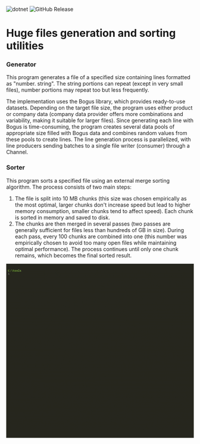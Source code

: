 ![dotnet](https://img.shields.io/badge/.NET-512BD4?style=flat&logo=.net&logoColor=white)
![GitHub Release](https://img.shields.io/github/v/release/Maximvolk/huge-files-sorter)

# Huge files generation and sorting utilities

### Generator

This program generates a file of a specified size containing lines formatted as "number. string". The string portions can repeat (except in very small files), number portions may repeat too but less frequently.

The implementation uses the Bogus library, which provides ready-to-use datasets. Depending on the target file size, the program uses either product or company data (company data provider offers more combinations and variability, making it suitable for larger files). Since generating each line with Bogus is time-consuming, the program creates several data pools of appropriate size filled with Bogus data and combines random values from these pools to create lines. The line generation process is parallelized, with line producers sending batches to a single file writer (consumer) through a Channel.

### Sorter

This program sorts a specified file using an external merge sorting algorithm. The process consists of two main steps:
1. The file is split into 10 MB chunks (this size was chosen empirically as the most optimal, larger chunks don't increase speed but lead to higher memory consumption, smaller chunks tend to affect speed). Each chunk is sorted in memory and saved to disk.
2. The chunks are then merged in several passes (two passes are generally sufficient for files less than hundreds of GB in size). During each pass, every 100 chunks are combined into one (this number was empirically chosen to avoid too many open files while maintaining optimal performance). The process continues until only one chunk remains, which becomes the final sorted result.  

![](./demo.gif)

